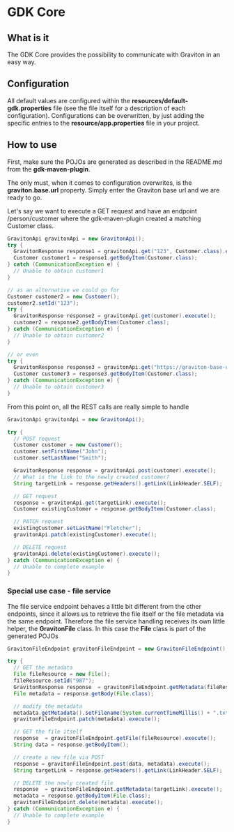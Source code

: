 # GDK Core

## What is it
The GDK Core provides the possibility to communicate with Graviton in an easy way.

## Configuration
All default values are configured within the **resources/default-gdk.properties** file (see the file itself for a description of each configuration).
Configurations can be overwritten, by just adding the specific entries to the **resource/app.properties** file in your project.

## How to use

First, make sure the POJOs are generated as described in the README.md from the **gdk-maven-plugin**.

The only must, when it comes to configuration overwrites, is the **graviton.base.url** property. Simply enter the Graviton base url and we are ready to go.

Let's say we want to execute a GET request and have an endpoint /person/customer where the gdk-maven-plugin created a matching Customer class.

```java
GravitonApi gravitonApi = new GravitonApi();
try {
  GravitonResponse response1 = gravitonApi.get("123", Customer.class).execute();
  Customer customer1 = response1.getBodyItem(Customer.class);
} catch (CommunicationException e) {
  // Unable to obtain customer1
}

// as an alternative we could go for
Customer customer2 = new Customer();
customer2.setId("123");
try {
  GravitonResponse response2 = gravitonApi.get(customer).execute();
  customer2 = response2.getBodyItem(Customer.class);
} catch (CommunicationException e) {
  // Unable to obtain customer2
}

// or even
try {
  GravitonResponse response3 = gravitonApi.get("https://graviton-base-url/person/customer/123").execute();
  Customer customer3 = response3.getBodyItem(Customer.class);
} catch (CommunicationException e) {
  // Unable to obtain customer3
}
```

From this point on, all the REST calls are really simple to handle

```java
GravitonApi gravitonApi = new GravitonApi();

try {
  // POST request
  Customer customer = new Customer();
  customer.setFirstName("John");
  customer.setLastName("Smith");

  GravitonResponse response = gravitonApi.post(customer).execute();
  // What is the link to the newly created customer?
  String targetLink = response.getHeaders().getLink(LinkHeader.SELF);

  // GET request
  response = gravitonApi.get(targetLink).execute();
  Customer existingCustomer = response.getBodyItem(Customer.class);

  // PATCH request
  existingCustomer.setLastName("Fletcher");
  gravitonApi.patch(existingCustomer).execute();

  // DELETE request
  gravitonApi.delete(existingCustomer).execute();
} catch (CommunicationException e) {
  // Unable to complete example
}


```

### Special use case - file service

The file service endpoint behaves a little bit different from the other endpoints, since it allows us to retrieve the file itself or the file metadata via the same endpoint. Therefore the file service handling receives its own little helper, the **GravitonFile** class. In this case the **File** class is part of the generated POJOs

```java
GravitonFileEndpoint gravitonFileEndpoint = new GravitonFileEndpoint();

try {
  // GET the metadata
  File fileResource = new File();
  fileResource.setId("987");
  GravitonResponse response  = gravitonFileEndpoint.getMetadata(fileResource).execute();
  File metadata = response.getBody(File.class);

  // modify the metadata
  metadata.getMetadata().setFilename(System.currentTimeMillis() + ".txt");
  gravitonFileEndpoint.patch(metadata).execute();

  // GET the file itself
  response  = gravitonFileEndpoint.getFile(fileResource).execute();
  String data = response.getBodyItem();

  // create a new file via POST
  response = gravitonFileEndpoint.post(data, metadata).execute();
  String targetLink = response.getHeaders().getLink(LinkHeader.SELF);

  // DELETE the newly created file
  response  = gravitonFileEndpoint.getMetadata(targetLink).execute();
  metadata = response.getBodyItem(File.class);
  gravitonFileEndpoint.delete(metadata).execute();
} catch (CommunicationException e) {
  // Unable to complete example
}
```
